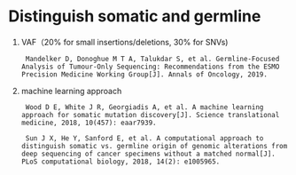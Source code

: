 # Distinguish somatic and germline
   
1. VAF（20% for small insertions/deletions, 30% for SNVs)

        Mandelker D, Donoghue M T A, Talukdar S, et al. Germline-Focused Analysis of Tumour-Only Sequencing: Recommendations from the ESMO Precision Medicine Working Group[J]. Annals of Oncology, 2019.

2. machine learning approach

        Wood D E, White J R, Georgiadis A, et al. A machine learning approach for somatic mutation discovery[J]. Science translational medicine, 2018, 10(457): eaar7939.
        
        Sun J X, He Y, Sanford E, et al. A computational approach to distinguish somatic vs. germline origin of genomic alterations from deep sequencing of cancer specimens without a matched normal[J]. PLoS computational biology, 2018, 14(2): e1005965.